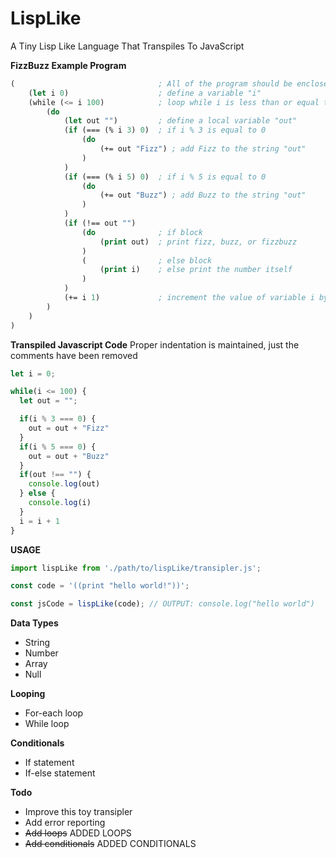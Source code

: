 # LispLike
A Tiny Lisp Like Language That Transpiles To JavaScript

**FizzBuzz Example Program**
```lisp
(                                ; All of the program should be enclosed within a single parenthesis or the "Global block"
    (let i 0)                    ; define a variable "i"
    (while (<= i 100)            ; loop while i is less than or equal to 100
        (do
            (let out "")         ; define a local variable "out"
            (if (=== (% i 3) 0)  ; if i % 3 is equal to 0
                (do
                    (+= out "Fizz") ; add Fizz to the string "out"
                )
            )
            (if (=== (% i 5) 0)  ; if i % 5 is equal to 0
                (do
                    (+= out "Buzz") ; add Buzz to the string "out"
                )
            )
            (if (!== out "")
                (do              ; if block
                    (print out)  ; print fizz, buzz, or fizzbuzz
                )
                (                ; else block
                    (print i)    ; else print the number itself
                )
            )
            (+= i 1)             ; increment the value of variable i by 1
        )
    )
)
```

**Transpiled Javascript Code**
Proper indentation is maintained, just the comments have been removed
```javascript
let i = 0;

while(i <= 100) {
  let out = "";

  if(i % 3 === 0) {
    out = out + "Fizz"
  }
  if(i % 5 === 0) {
    out = out + "Buzz"
  }
  if(out !== "") {
    console.log(out)
  } else {
    console.log(i)
  }
  i = i + 1
}
```

**USAGE**
```javascript
import lispLike from './path/to/lispLike/transipler.js';

const code = '((print "hello world!"))';

const jsCode = lispLike(code); // OUTPUT: console.log("hello world")
```

**Data Types**
* String
* Number
* Array
* Null

**Looping**
* For-each loop
* While loop

**Conditionals**
* If statement
* If-else statement

**Todo**
* Improve this toy transipler
* Add error reporting
* ~~Add loops~~ ADDED LOOPS
* ~~Add conditionals~~ ADDED CONDITIONALS
